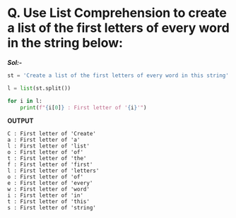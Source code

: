 # Q. Use List Comprehension to create a list of the first letters of every word in the string below:

***Sol:-***

```python
st = 'Create a list of the first letters of every word in this string'

l = list(st.split())

for i in l:
    print(f"{i[0]} : First letter of '{i}'")
```

**OUTPUT**

```
C : First letter of 'Create'
a : First letter of 'a'
l : First letter of 'list'
o : First letter of 'of'
t : First letter of 'the'
f : First letter of 'first'
l : First letter of 'letters'
o : First letter of 'of'
e : First letter of 'every'
w : First letter of 'word'
i : First letter of 'in'
t : First letter of 'this'
s : First letter of 'string'
```
